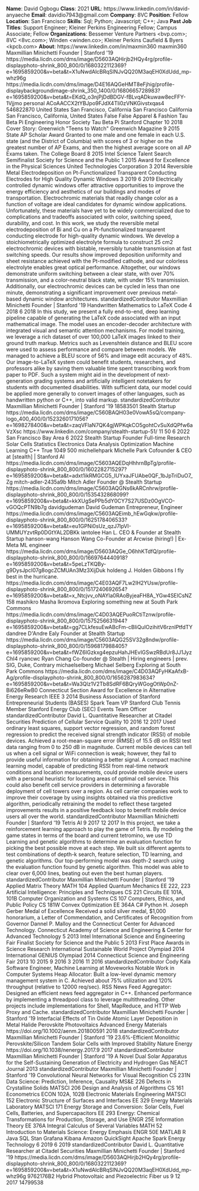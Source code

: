 **Name**: David Ogbogu
**Class**: 2021
**URL**: https://www\.linkedin\.com/in/david\-anyaeche
**Email**: davidio7943@gmail\.com
**Company**: 8VC
**Position**: Fellow
**Location**: San Francisco
**Skills**: Sql; Python; Javascript; C\+\+; Java
**Past Job Titles**: Support Engineer; Kleiner Perkins Engineering Fellow; Campus Associate; Fellow
**Organizations**: Bessemer Venture Partners <bvp\.com>; 8VC <8vc\.com>; Winden <winden\.co>; Kleiner Perkins Caufield & Byers <kpcb\.com>
**About**: https://www\.linkedin\.com/in/maxmin360 maxmin360 Maxmillian Minichetti Founder | Stanford '19 https://media\.licdn\.com/dms/image/D5603AQHirjb2HQy4rg/profile\-displayphoto\-shrink\_800\_800/0/1680322112369?e=1695859200&v=beta&t=X1uNwdAlcBRqSlNJvQQ20M3aqEH0XdUdd\_mp\-whz96g https://media\.licdn\.com/dms/image/D4E16AQGeHMT8eFjhig/profile\-displaybackgroundimage\-shrink\_350\_1400/0/1680665728983?e=1695859200&v=beta&t=EKdQ\_o3njPjDdBDGV\-fBLvqADkuwaw8ecFFY\-1Vjjmo personal ACoAACCX2tYBJpo9FJdX4Tli0zVNKGivstxqas4 546822870 United States San Francisco, California San Francisco California San Francisco, California, United States False False Apparel & Fashion Tau Beta Pi Engineering Honor Society Tau Beta Pi Stanford Chapter 10 2018 Cover Story: Greenwich "Teens to Watch"​ Greenwich Magazine 9 2015 State AP Scholar Award Granted to one male and one female in each U\.S\. state \(and the District of Columbia\) with scores of 3 or higher on the greatest number of AP Exams, and then the highest average score on all AP Exams taken\. The College Board 8 2015 Intel Science Talent Search Semifinalist Society for Science and the Public 1 2015 Award for Excellence in the Physical Sciences United Technologies Corporation 3 2014 Reversible Metal Electrodeposition on Pt\-Functionalized Transparent Conducting Electrodes for High Quality Dynamic Windows 3 2019 6 2019 Electrically controlled dynamic windows offer attractive opportunities to improve the energy efficiency and aesthetics of our buildings and modes of transportation\. Electrochromic materials that readily change color as a function of voltage are ideal candidates for dynamic window applications\. Unfortunately, these materials have yet to be widely commercialized due to complications and tradeoffs associated with color, switching speed, durability, and cost\. In this work, we study the reversible metal electrodeposition of Bi and Cu on a Pt\-functionalized transparent conducting electrode for high\-quality dynamic windows\. We develop a stoichiometrically optimized electrolyte formula to construct 25 cm2 electrochromic devices with bistable, reversibly tunable transmission at fast switching speeds\. Our results show improved deposition uniformity and sheet resistance achieved with the Pt\-modified cathode, and our colorless electrolyte enables great optical performance\. Altogether, our windows demonstrate uniform switching between a clear state, with over 70% transmission, and a color\-neutral black state, with under 15% transmission\. Additionally, our electrochromic devices can be cycled in less than one minute, demonstrating a significant improvement over previous metal\-based dynamic window architectures\. standardizedContributor Maxmillian Minichetti Founder | Stanford '19 Handwritten Mathematics to LaTeX Code 4 2018 6 2018 In this study, we present a fully end\-to\-end, deep learning pipeline capable of generating the LaTeX code associated with an input mathematical image\. The model uses an encoder\-decoder architecture with integrated visual and semantic attention mechanisms\. For model training, we leverage a rich dataset of over 100,000 LaTeX images linked to their ground truth markup\. Metrics such as Levenshtein distance and BLEU score were used to assess performance and compare between models\. We managed to achieve a BLEU score of 56% and image edit accuracy of 48%\. Our image\-to\-LaTeX system could benefit students, researchers, and professors alike by saving them valuable time spent transcribing work from paper to PDF\. Such a system might aid in the development of next\-generation grading systems and artificially intelligent notetakers for students with documented disabilities\. With sufficient data, our model could be applied more generally to convert images of other languages, such as handwritten python or C\+\+, into valid markup\. standardizedContributor Maxmillian Minichetti Founder | Stanford '19 18583501 Stealth Startup https://media\.licdn\.com/dms/image/C560BAQH03e0VowA5sQ/company\-logo\_400\_400/0/1523260171056?e=1698278400&v=beta&t=zaqVFlaN7QK4gjWPKqkCO5gohtCvSuXdQPfw6aVzXsc https://www\.linkedin\.com/company/stealth\-startup\-51/ 11 50 6 2022 San Francisco Bay Area 6 2022 Stealth Startup Founder Full\-time Research Solar Cells Statistics Electronics Data Analysis Optimization Machine Learning C\+\+ True 1049 500 michellehpark Michelle Park Cofounder & CEO at \[stealth\] | Stanford AI https://media\.licdn\.com/dms/image/C5603AQEDqHhhrnBpTg/profile\-displayphoto\-shrink\_800\_800/0/1602282715297?e=1695859200&v=beta&t=adxt1ikRMGCG5\_IUYxaJFUAbe0QF\_1bJpTriDuO7\_Zg mitch\-adler\-2435a9b Mitch Adler Founder @ Stealth Startup https://media\.licdn\.com/dms/image/C5603AQGNs6kARCnhrw/profile\-displayphoto\-shrink\_800\_800/0/1535432868099?e=1695859200&v=beta&t=kkXUgSePPb5dY0CY7S27USDz0OgVCO\-vGOQcPTN9b7g davidgudeman David Gudeman Entrepreneur, Engineer https://media\.licdn\.com/dms/image/C5603AQEimb\_hEwGqkw/profile\-displayphoto\-shrink\_800\_800/0/1625178406533?e=1695859200&v=beta&t=eu1GPNi0sUz\_qzJ7lpVI\-UMMUYzvtRp0DGtYAL2DBKk iantolee Han L\. CEO & Founder at Stealth Startup hanson\-wang Hanson Wang Co\-Founder at Arcwise \(hiring\!\) | Ex\-Meta ML engineer https://media\.licdn\.com/dms/image/D5603AQGe\_O6hhKTdfQ/profile\-displayphoto\-shrink\_800\_800/0/1669764440918?e=1695859200&v=beta&t=5peLzTKQBy\-g9DysJpcI07g8ogcZCMUAn3Mz3XijDuk holdeng J\. Holden Gibbons I fly best in the hurricane\. https://media\.licdn\.com/dms/image/C4E03AQF7Lw2IH2YUsw/profile\-displayphoto\-shrink\_800\_800/0/1517240692654?e=1695859200&v=beta&t=x\_Ntcjvv\_oNAYla0RAoByjeaFH8A\_YGw4SElCsNZ158 mashikro Masha Ikromova Exploring something new at South Park Commons https://media\.licdn\.com/dms/image/C4D03AQEPuoRCtiTznw/profile\-displayphoto\-shrink\_800\_800/0/1575256631944?e=1695859200&v=beta&t=gg7CLkfesuEwABcFm\-cBIiQuIOzihitV6rznIPtfdTY dandree D'Andre Ealy Founder at Stealth Startup https://media\.licdn\.com/dms/image/C5603AQG25SV32g8ndw/profile\-displayphoto\-shrink\_800\_800/0/1596817988405?e=1695859200&v=beta&t=fWZ6IGzkxg4epzuHahJHEvIGSwzRBdUr8JJ1JyzChI4 ryancwc Ryan Chang Co\-founder @ Stealth | Hiring engineers | prev\. SIG, Duke, Contrary michaelselberg Michael Selberg Exploring at South Park Commons https://media\.licdn\.com/dms/image/C4D03AQFyHKaAfxB\-Ag/profile\-displayphoto\-shrink\_800\_800/0/1656287983634?e=1695859200&v=beta&t=Wa3Qlz1V2Tb8SdRF6BQryWGogOtWp0nZ\-Bi626eRwB0 Connecticut Section Award for Excellence in Alternative Energy Research IEEE 3 2014 Business Association of Stanford Entrepreneurial Students \(BASES\) Spark Team VP Stanford Club Tennis Member Stanford Energy Club \(SEC\) Events Team Officer standardizedContributor David L\. Quantitative Researcher at Citadel Securities Prediction of Cellular Service Quality 10 2016 12 2017 Used ordinary least squares, support vector regression, and random forest regression to predict the received signal strength indicator \(RSSI\) of mobile devices\. Achieved a root\-mean\-square error \(RMSE\) of 15\.5 dB on RSSI test data ranging from 0 to 250 dB in magnitude\.  Current mobile devices can tell us when a cell signal or WiFi connection is weak; however, they fail to provide useful information for obtaining a better signal\. A compact machine learning model, capable of predicting RSSI from real\-time network conditions and location measurements, could provide mobile device users with a personal heuristic for locating areas of optimal cell service\.  This could also benefit cell service providers in determining a favorable deployment of cell towers over a region\. As cell carrier companies work to improve their coverage by using insights obtained via this predictive algorithm, periodically retraining the model to reflect these targeted improvements results in a positive feedback loop to benefit mobile device users all over the world\. standardizedContributor Maxmillian Minichetti Founder | Stanford '19 Tetris AI 9 2017 12 2017 In this project, we take a reinforcement learning approach to play the game of Tetris\. By modeling the game states in terms of the board and current tetromino, we use TD Learning and genetic algorithms to determine an evaluation function for picking the best possible move at each step\. We built six different agents to test combinations of depth\-k search, feature selection, TD learning, and genetic algorithms\. Our top\-performing model was depth\-2 search using the evaluation function found by genetic algorithm\. This model was able to clear over 6,000 lines, beating out even the best human players\. standardizedContributor Maxmillian Minichetti Founder | Stanford '19 Applied Matrix Theory MATH 104 Applied Quantum Mechanics EE 222, 223 Artificial Intelligence: Principles and Techniques CS 221 Circuits EE 101A, 101B Computer Organization and Systems CS 107 Computers, Ethics, and Public Policy CS 181W Convex Optimization EE 364A C\# Python H\. Joseph Gerber Medal of Excellence Received a solid silver medal, $1,000 honorarium, a Letter of Commendation, and Certificates of Recognition from Governor Dannel P\. Malloy and the Connecticut Center for Advanced Technology\. Connecticut Academy of Science and Engineering & Center for Advanced Technology 5 2013 Intel International Science and Engineering Fair Finalist Society for Science and the Public 5 2013 First Place Awards in Science Research International Sustainable World Project Olympiad 2014 International GENIUS Olympiad 2014 Connecticut Science and Engineering Fair 2013 10 2015 9 2016 3 2016 11 2016 standardizedContributor Cody Kala Software Engineer, Machine Learning at Moveworks Notable Work in Computer Systems Heap Allocator: Built a low\-level dynamic memory management system in C\. Achieved about 75% utilization and 120% throughput \(relative to 12000 req/sec\)\.  RSS News Feed Aggregator: Designed an efficient news feed aggregator in C\+\+\. Enhanced performance by implementing a threadpool class to leverage multithreading\.  Other projects include implementations for Shell, MapReduce, and HTTP Web Proxy and Cache\. standardizedContributor Maxmillian Minichetti Founder | Stanford '19 Interfacial Effects of Tin Oxide Atomic Layer Deposition in Metal Halide Perovskite Photovoltaics Advanced Energy Materials https://doi\.org/10\.1002/aenm\.201800591 2018 standardizedContributor Maxmillian Minichetti Founder | Stanford '19 23\.6%\-Efficient Monolithic Perovskite/Silicon Tandem Solar Cells with Improved Stability Nature Energy https://doi\.org/10\.1038/nenergy\.2017\.9 2017 standardizedContributor Maxmillian Minichetti Founder | Stanford '19 A Novel Dual Solar Apparatus for the Self\-Sustaining Generation of Electricity and Hydrogen Gas NEACT Journal 2013 standardizedContributor Maxmillian Minichetti Founder | Stanford '19 Convolutional Neural Networks for Visual Recognition CS 231N Data Science: Prediction, Inference, Causality MS&E 226 Defects in Crystalline Solids MATSCI 206 Design and Analysis of Algorithms CS 161 Econometrics ECON 102A, 102B Electronic Materials Engineering MATSCI 152 Electronic Structure of Surfaces and Interfaces EE 329 Energy Materials Laboratory MATSCI 171 Energy Storage and Conversion: Solar Cells, Fuel Cells, Batteries, and Supercapacitors EE 293 Energy: Chemical Transformations for Production, Storage, and Use ENGR 25E Information Theory EE 376A Integral Calculus of Several Variables MATH 52 Introduction to Materials Science: Energy Emphasis ENGR 50E MATLAB R Java SQL Stan Grafana Kibana Amazon QuickSight Apache Spark Energy Technology 6 2019 6 2019 standardizedContributor David L\. Quantitative Researcher at Citadel Securities Maxmillian Minichetti Founder | Stanford '19 https://media\.licdn\.com/dms/image/D5603AQHirjb2HQy4rg/profile\-displayphoto\-shrink\_800\_800/0/1680322112369?e=1695859200&v=beta&t=X1uNwdAlcBRqSlNJvQQ20M3aqEH0XdUdd\_mp\-whz96g 9762176B2 Hybrid Photovoltaic and Piezoelectric Fiber us 9 12 2017 14799538

